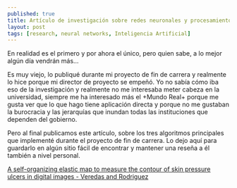 ```yaml
---
published: true
title: Artículo de investigación sobre redes neuronales y procesamiento de imágenes
layout: post
tags: [research, neural networks, Inteligencia Artificial] 
---
```


En realidad es el primero y por ahora el único, pero quien sabe, a lo mejor algún día vendrán más...

Es muy viejo, lo publiqué durante mi proyecto de fin de carrera y realmente lo hice porque mi director de proyecto se empeñó. Yo no sabía cómo iba eso de la investigación y realmente no me interesaba meter cabeza en la universidad, siempre me ha interesado más el +Mundo Real+ porque me gusta ver que lo que hago tiene aplicación directa y porque no me gustaban la burocracia y las jerarquías que inundan todas las instituciones que dependen del gobierno.

Pero al final publicamos este artículo, sobre los tres algoritmos principales que implementé durante el proyecto de fin de carrera. Lo dejo aquí para guardarlo en algún sitio fácil de encontrar y mantener una reseña a él también a nivel personal.

[A self-organizing elastic map to measure the contour of skin pressure ulcers in digital images - Veredas and Rodriguez](/public/veredas_and_rodriguez_070206.pdf)